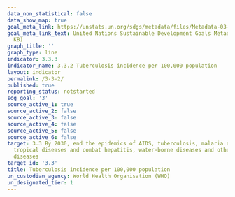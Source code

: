 ```yaml
---
data_non_statistical: false
data_show_map: true
goal_meta_link: https://unstats.un.org/sdgs/metadata/files/Metadata-03-03-02.pdf
goal_meta_link_text: United Nations Sustainable Development Goals Metadata (PDF 216
  KB)
graph_title: ''
graph_type: line
indicator: 3.3.3
indicator_name: 3.3.2 Tuberculosis incidence per 100,000 population
layout: indicator
permalink: /3-3-2/
published: true
reporting_status: notstarted
sdg_goal: '3'
source_active_1: true
source_active_2: false
source_active_3: false
source_active_4: false
source_active_5: false
source_active_6: false
target: 3.3 By 2030, end the epidemics of AIDS, tuberculosis, malaria and neglected
  tropical diseases and combat hepatitis, water-borne diseases and other communicable
  diseases
target_id: '3.3'
title: Tuberculosis incidence per 100,000 population
un_custodian_agency: World Health Organisation (WHO)
un_designated_tier: 1
---
```


